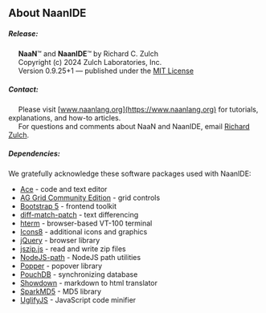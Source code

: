 About NaanIDE
-----


##### Release:
     **NaaN**™ and **NaanIDE**™ by Richard C. Zulch  
     Copyright (c) 2024 Zulch Laboratories, Inc.  
     Version 0.9.25+1 — published under the [MIT License](https://mit-license.org/)

##### Contact:
     Please visit [www.naanlang.org](https://www.naanlang.org) for tutorials, explanations, and how-to articles.  
     For questions and comments about NaaN and NaanIDE, email [Richard Zulch](mailto:naanlang@zulchlabs.com).

##### Dependencies:
We gratefully acknowledge these software packages used with NaanIDE:

- [Ace](https://ace.c9.io/) - code and text editor
- [AG Grid Community Edition](https://www.ag-grid.com/) - grid controls
- [Bootstrap 5](https://getbootstrap.com/) - frontend toolkit
- [diff-match-patch](https://github.com/google/diff-match-patch) - text differencing
- [hterm](https://hterm.org/) - browser-based VT-100 terminal
- [Icons8](https://icons8.com/) - additional icons and graphics
- [jQuery](https://jquery.com/) - browser library
- [jszip.js](http://stuartk.com/jszip) - read and write zip files
- [NodeJS-path](https://nodejs.org/) - NodeJS path utilities
- [Popper](https://popper.js.org/) - popover library
- [PouchDB](https://pouchdb.com/) - synchronizing database
- [Showdown](http://showdownjs.com/) - markdown to html translator
- [SparkMD5](https://github.com/satazor/js-spark-md5) - MD5 library
- [UglifyJS](https://github.com/mishoo/UglifyJS) - JavaScript code minifier
